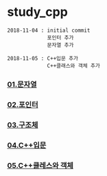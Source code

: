 # study_cpp

    2018-11-04 : initial commit
                 포인터 추가
                 문자열 추가

    2018-11-05 : C++입문 추가
                 C++클래스와 객체 추가


### [01.문자열](https://github.com/NamSSu/study_cpp_2018/blob/master/001_string.md)

### [02.포인터](https://github.com/NamSSu/study_cpp_2018/blob/master/002_pointer.md)

### [03.구조체](https://github.com/NamSSu/study_cpp_2018/blob/master/003_struct.md)

### [04.C++입문](https://github.com/NamSSu/study_cpp_2018/blob/master/004_welcometocpp.md)

### [05.C++클레스와 객체](https://github.com/NamSSu/study_cpp_2018/blob/master/005_cppclass.md)
